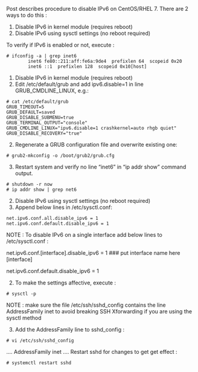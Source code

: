Post describes procedure to disable IPv6 on CentOS/RHEL 7. There are 2 ways to do this :
1. Disable IPv6 in kernel module (requires reboot)
2. Disable IPv6 using sysctl settings (no reboot required)

To verify if IPv6 is enabled or not, execute :
```ssh
# ifconfig -a | grep inet6
        inet6 fe80::211:aff:fe6a:9de4  prefixlen 64  scopeid 0x20
        inet6 ::1  prefixlen 128  scopeid 0x10[host]
```
1. Disable IPv6 in kernel module (requires reboot)
1. Edit /etc/default/grub and add ipv6.disable=1 in line GRUB_CMDLINE_LINUX, e.g.:
```ssh
# cat /etc/default/grub
GRUB_TIMEOUT=5
GRUB_DEFAULT=saved
GRUB_DISABLE_SUBMENU=true
GRUB_TERMINAL_OUTPUT="console"
GRUB_CMDLINE_LINUX="ipv6.disable=1 crashkernel=auto rhgb quiet"
GRUB_DISABLE_RECOVERY="true"
```

2. Regenerate a GRUB configuration file and overwrite existing one:
```ssh
# grub2-mkconfig -o /boot/grub2/grub.cfg
```
3. Restart system and verify no line “inet6” in “ip addr show” command output.
```ssh
# shutdown -r now
# ip addr show | grep net6
```

2. Disable IPv6 using sysctl settings (no reboot required)
1. Append below lines in /etc/sysctl.conf:
```ssh
net.ipv6.conf.all.disable_ipv6 = 1
net.ipv6.conf.default.disable_ipv6 = 1
```
NOTE : To disable IPv6 on a single interface add below lines to /etc/sysctl.conf :

net.ipv6.conf.[interface].disable_ipv6 = 1 ### put interface name here [interface]

net.ipv6.conf.default.disable_ipv6 = 1


2. To make the settings affective, execute :
```ssh
# sysctl -p
```
NOTE : make sure the file /etc/ssh/sshd_config contains the line AddressFamily inet to avoid breaking SSH Xforwarding if you are using the sysctl method


3. Add the AddressFamily line to sshd_config :
```ssh
# vi /etc/ssh/sshd_config
```
....
AddressFamily inet
....
Restart sshd for changes to get get effect :
```ssh
# systemctl restart sshd
```
